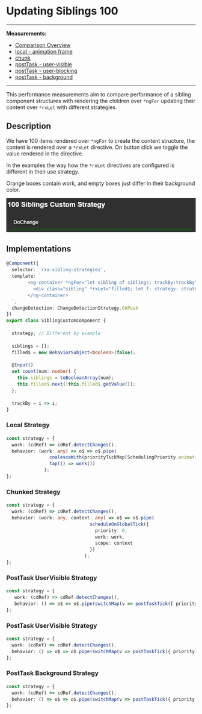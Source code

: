 # Updating Siblings 100

---

**Measurements:**
- [Comparison Overview](https://chromedevtools.github.io/timeline-viewer/?loadTimelineFromURL=https://raw.githubusercontent.com/rx-angular/rx-angular-perf-measures/main/updating-siblings--100/updating-siblings--100__local--animation-frame__template%401.0.0-beta.0.json?dl=0,https://raw.githubusercontent.com/rx-angular/rx-angular-perf-measures/main/updating-siblings--100/updating-siblings--100__chunked--animation-frame__template%401.0.0-beta.0.json?dl=0,https://raw.githubusercontent.com/rx-angular/rx-angular-perf-measures/main/updating-siblings--100/updating-siblings--100__postTask--user-visible__template%401.0.0-beta.0.json?dl=0,https://raw.githubusercontent.com/rx-angular/rx-angular-perf-measures/main/updating-siblings--100/updating-siblings--100__postTask--user-blocking__template%401.0.0-beta.0.json?dl=0,https://raw.githubusercontent.com/rx-angular/rx-angular-perf-measures/main/updating-siblings--100/updating-siblings--100__postTask--background__template%401.0.0-beta.0.json?dl=0)
- [local - animation frame](https://chromedevtools.github.io/timeline-viewer/?loadTimelineFromURL=https://raw.githubusercontent.com/rx-angular/rx-angular-perf-measures/main/updating-siblings--100/updating-siblings--100__local--animation-frame__template%401.0.0-beta.0.json?dl=0)
- [chunk](https://chromedevtools.github.io/timeline-viewer/?loadTimelineFromURL=https://raw.githubusercontent.com/rx-angular/rx-angular-perf-measures/main/updating-siblings--100/updating-siblings--100__chunked--animation-frame__template%401.0.0-beta.0.json?dl=0)
- [postTask - user-visible](https://chromedevtools.github.io/timeline-viewer/?loadTimelineFromURL=https://raw.githubusercontent.com/rx-angular/rx-angular-perf-measures/main/updating-siblings--100/updating-siblings--100__postTask--user-visible__template%401.0.0-beta.0.json?dl=0)
- [postTask - user-blocking](https://chromedevtools.github.io/timeline-viewer/?loadTimelineFromURL=https://raw.githubusercontent.com/rx-angular/rx-angular-perf-measures/main/updating-siblings--100/updating-siblings--100__postTask--user-blocking__template%401.0.0-beta.0.json?dl=0)
- [postTask - background](https://chromedevtools.github.io/timeline-viewer/?loadTimelineFromURL=https://raw.githubusercontent.com/rx-angular/rx-angular-perf-measures/main/updating-siblings--100/updating-siblings--100__postTask--background__template%401.0.0-beta.0.json?dl=0)

---

This performance measurements aim to compare performance of a sibling component structures with rendering the children over `*ngFor` updating their content over `*rxLet` with different strategies.

## Description

We have 100 items rendered over `*ngFor` to create the content structure, the content is rendered over a `*rxLet`
 directive. On button click we toggle the value rendered in the directive.
 
In the examples the way how the `*rxLet` directives are configured is different in their use strategy.

Orange boxes contain work, and empty boxes just differ in their background color.

![Updating Siblings 100](https://raw.githubusercontent.com/rx-angular/rx-angular-perf-measures/main/updating-siblings--100/updating-siblings--100.png)

## Implementations

```typescript
@Component({
  selector: 'rxa-sibling-strategies',
  template: `
        <ng-container *ngFor="let sibling of siblings; trackBy:trackBy">
          <div class="sibling" *rxLet="filled$; let f; strategy: strategy >&nbsp;</div>
        </ng-container>
  `,
  changeDetection: ChangeDetectionStrategy.OnPush
})
export class SiblingCustomComponent {

  strategy; // Different by example

  siblings = [];
  filled$ = new BehaviorSubject<boolean>(false);

  @Input()
  set count(num: number) {
    this.siblings = toBooleanArray(num);
    this.filled$.next(!this.filled$.getValue());
  };

  trackBy = i => i;
}
```

### Local Strategy

```typescript
const strategy = {
  work: (cdRef) => cdRef.detectChanges(),
  behavior: (work: any) => o$ => o$.pipe(
                coalesceWith(priorityTickMap[SchedulingPriority.animationFrame]),
                tap(() => work())
              );
};
```

### Chunked Strategy

```typescript
const strategy = {
  work: (cdRef) => cdRef.detectChanges(),
  behavior: (work: any, context: any) => o$ => o$.pipe(
                               scheduleOnGlobalTick({
                                 priority: 0,
                                 work: work,
                                 scope: context
                               })
                             );
};
```

### PostTask UserVisible Strategy

```typescript
const strategy = {
   work: (cdRef) => cdRef.detectChanges(),
   behavior: () => o$ => o$.pipe(switchMap(v => postTaskTick({ priority: 'user-visible' }, work).pipe(mapTo(v))))
};
```

### PostTask UserVisible Strategy

```typescript
const strategy = {
  work: (cdRef) => cdRef.detectChanges(),
  behavior: () => o$ => o$.pipe(switchMap(v => postTaskTick({ priority: 'user-blocking' }, work).pipe(mapTo(v))))
};
```

### PostTask Background Strategy

```typescript
const strategy = {
  work: (cdRef) => cdRef.detectChanges(),
  behavior: () => o$ => o$.pipe(switchMap(v => postTaskTick({ priority: 'background' }, work).pipe(mapTo(v))));
};
```
